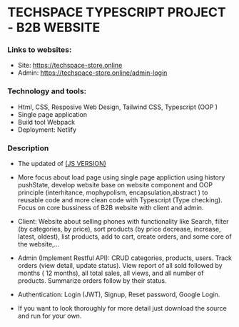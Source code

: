 # TECHSPACE TYPESCRIPT PROJECT - B2B WEBSITE

### Links to websites:

+ Site:  https://techspace-store.online
+ Admin: https://techspace-store.online/admin-login


### Technology and tools: 
+ Html, CSS, Resposive Web Design, Tailwind CSS, Typescript (OOP )
+ Single page application
+ Build tool Webpack
+ Deployment: Netlify
### Description
+ The updated of [(JS VERSION)](https://github.com/sangtrandev00/frontend-fullstack-es6-techspace-repo)

+ More focus about load page using single page appliction using history pushState, develop website base on website component and OOP principle (interhitance, mophypolism, encapsulation,abstract ) to reusable code and more clean code with Typescript (Type checking). Focus on core bussiness of B2B website with client and admin.

+ Client: Website about selling phones with functionality like Search, filter (by categories, by price), sort products (by price decrease, increase, latest, oldest), list products, add to cart, create orders, and some core of the website,...

+ Admin (Implement Restful API): CRUD categories, products, users. Track orders (view detail, update status). View report of all sold followed by months ( 12 months), all total sales, all views, and all number of products. Summarize orders follow by their status.

+ Authentication: Login (JWT), Signup, Reset password, Google Login.

+ If you want to look thoroughly for more detail just download the source and run for your own.
